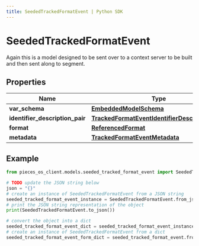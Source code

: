 ```yaml
---
title: SeededTrackedFormatEvent | Python SDK
---
```


# SeededTrackedFormatEvent

Again this is a model designed to be sent over to a context server to be built and then sent along to segment. 

## Properties

Name | Type | Description | Notes
------------ | ------------- | ------------- | -------------
**var_schema** | [**EmbeddedModelSchema**](EmbeddedModelSchema) |  | [optional] 
**identifier_description_pair** | [**TrackedFormatEventIdentifierDescriptionPairs**](TrackedFormatEventIdentifierDescriptionPairs) |  | 
**format** | [**ReferencedFormat**](ReferencedFormat) |  | 
**metadata** | [**TrackedFormatEventMetadata**](TrackedFormatEventMetadata) |  | [optional] 

## Example

```python
from pieces_os_client.models.seeded_tracked_format_event import SeededTrackedFormatEvent

# TODO update the JSON string below
json = "{}"
# create an instance of SeededTrackedFormatEvent from a JSON string
seeded_tracked_format_event_instance = SeededTrackedFormatEvent.from_json(json)
# print the JSON string representation of the object
print(SeededTrackedFormatEvent.to_json())

# convert the object into a dict
seeded_tracked_format_event_dict = seeded_tracked_format_event_instance.to_dict()
# create an instance of SeededTrackedFormatEvent from a dict
seeded_tracked_format_event_form_dict = seeded_tracked_format_event.from_dict(seeded_tracked_format_event_dict)
```


